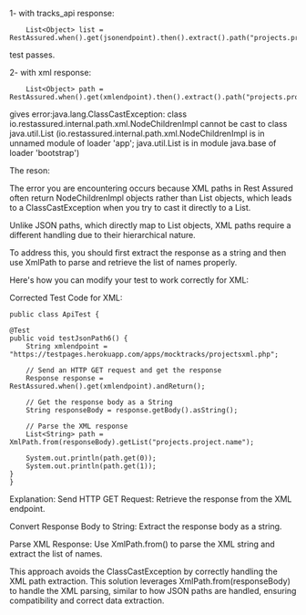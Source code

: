 
1- with tracks_api response:

        List<Object> list = RestAssured.when().get(jsonendpoint).then().extract().path("projects.project.name");
test passes.

2- with xml response:

        List<Object> path = RestAssured.when().get(xmlendpoint).then().extract().path("projects.project.name");

gives error:java.lang.ClassCastException: class io.restassured.internal.path.xml.NodeChildrenImpl cannot be cast to class java.util.List (io.restassured.internal.path.xml.NodeChildrenImpl is in unnamed module of loader 'app'; java.util.List is in module java.base of loader 'bootstrap')

The reson:


The error you are encountering occurs 
because XML paths in Rest Assured often return NodeChildrenImpl objects rather than List objects, 
which leads to a ClassCastException when you try to cast it directly to a List. 

Unlike JSON paths, which directly map to List objects, XML paths require a different handling due to their hierarchical nature.

To address this, you should first extract the response as a string 
and then use XmlPath to parse and retrieve the list of names properly.

Here's how you can modify your test to work correctly for XML:

Corrected Test Code for XML:



    public class ApiTest {

    @Test
    public void testJsonPath6() {
        String xmlendpoint = "https://testpages.herokuapp.com/apps/mocktracks/projectsxml.php";

        // Send an HTTP GET request and get the response
        Response response = RestAssured.when().get(xmlendpoint).andReturn();

        // Get the response body as a String
        String responseBody = response.getBody().asString();

        // Parse the XML response
        List<String> path = XmlPath.from(responseBody).getList("projects.project.name");
        
        System.out.println(path.get(0));
        System.out.println(path.get(1));
    }
    }

Explanation:
Send HTTP GET Request: Retrieve the response from the XML endpoint.

Convert Response Body to String: Extract the response body as a string.

Parse XML Response: Use XmlPath.from() to parse the XML string and extract the list of names.

This approach avoids the ClassCastException by correctly handling the XML path extraction. 
This solution leverages XmlPath.from(responseBody) to handle the XML parsing, 
similar to how JSON paths are handled, ensuring compatibility and correct data extraction.